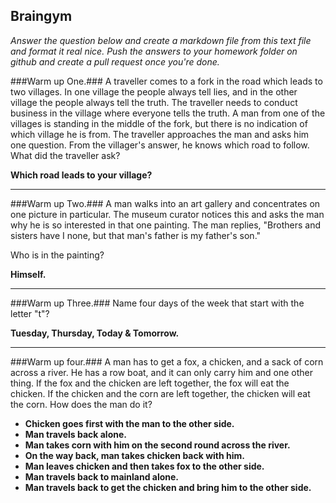 Braingym
-------- 
*Answer the question below and create a markdown file from this text file and format it real nice. Push the answers to your homework folder on github and create a pull request once you're done.*


###Warm up One.###
A traveller comes to a fork in the road which leads to two villages. In one village the people always tell lies, and in the other village the people always tell the truth. The traveller needs to conduct business in the village where everyone tells the truth. A man from one of the villages is standing in the middle of the fork, but there is no indication of which village he is from. The traveller approaches the man and asks him one question. From the villager's answer, he knows which road to follow. What did the traveller ask?

**Which road leads to your village?**

----------

###Warm up Two.###
A man walks into an art gallery and concentrates on one picture in particular. The museum curator notices this and asks the man why he is so interested in that one painting. The man replies, "Brothers and sisters have I none, but that man's father is my father's son."

Who is in the painting?

**Himself.**

-----------

###Warm up Three.###
Name four days of the week that start with the letter "t"?

**Tuesday, Thursday, Today & Tomorrow.**

-----------

###Warm up four.###
A man has to get a fox, a chicken, and a sack of corn across a river. He has a row boat, and it can only carry him and one other thing. If the fox and the chicken are left together, the fox will eat the chicken. If the chicken and the corn are left together, the chicken will eat the corn. How does the man do it?


- **Chicken goes first with the man to the other side.**
- **Man travels back alone.**
- **Man takes corn with him on the second round across the river.**
- **On the way back, man takes chicken back with him.**
- **Man leaves chicken and then takes fox to the other side.**
- **Man travels back to mainland alone.**
- **Man travels back to get the chicken and bring him to the other side.**
